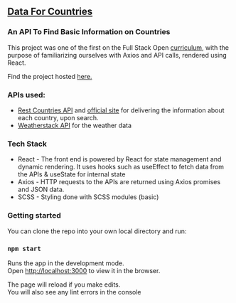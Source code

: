 ## [Data For Countries](https://iamkiko.github.io/Countries-API/)

### An API To Find Basic Information on Countries

This project was one of the first on the Full Stack Open [curriculum](https://fullstackopen.com/en/part2/getting_data_from_server#exercises), with the purpose of familiarizing ourselves with Axios and API calls, rendered using React.

Find the project hosted [here.](https://iamkiko.github.io/Countries-API/)

### APIs used:
- [Rest Countries API](https://github.com/apilayer/restcountries) and [official site](https://restcountries.eu/) for delivering the information about each country, upon search.
- [Weatherstack API](https://weatherstack.com/documentation) for the weather data



### Tech Stack

- React - The front end is powered by React for state management and dynamic rendering. It uses hooks such as useEffect to fetch data from the APIs & useState for internal state
- Axios - HTTP requests to the APIs are returned using Axios promises and JSON data.
- SCSS - Styling done with SCSS modules (basic)


### Getting started
You can clone the repo into your own local directory and run:

### `npm start`

Runs the app in the development mode.<br>
Open [http://localhost:3000](http://localhost:3000) to view it in the browser.

The page will reload if you make edits.<br>
You will also see any lint errors in the console
